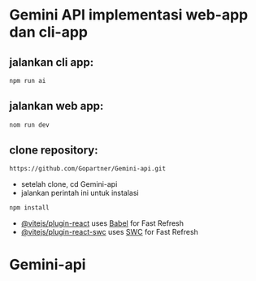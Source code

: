 # Gemini API implementasi web-app dan cli-app

## jalankan cli app:
```bash
npm run ai
```
## jalankan web app:
```bash
nom run dev
```

## clone repository:
```bash
https://github.com/Gopartner/Gemini-api.git
```

- setelah clone, cd Gemini-api
- jalankan perintah ini untuk instalasi
```bash
npm install
```


- [@vitejs/plugin-react](https://github.com/vitejs/vite-plugin-react/blob/main/packages/plugin-react/README.md) uses [Babel](https://babeljs.io/) for Fast Refresh
- [@vitejs/plugin-react-swc](https://github.com/vitejs/vite-plugin-react-swc) uses [SWC](https://swc.rs/) for Fast Refresh
# Gemini-api
